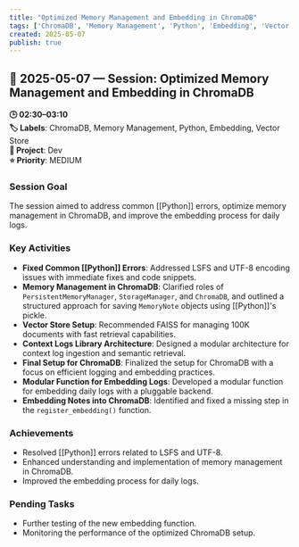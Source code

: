 ```yaml
---
title: "Optimized Memory Management and Embedding in ChromaDB"
tags: ['ChromaDB', 'Memory Management', 'Python', 'Embedding', 'Vector Store']
created: 2025-05-07
publish: true
---
```


## 📅 2025-05-07 — Session: Optimized Memory Management and Embedding in ChromaDB

**🕒 02:30–03:10**  
**🏷️ Labels**: ChromaDB, Memory Management, Python, Embedding, Vector Store  
**📂 Project**: Dev  
**⭐ Priority**: MEDIUM  


### Session Goal
The session aimed to address common [[Python]] errors, optimize memory management in ChromaDB, and improve the embedding process for daily logs.

### Key Activities
- **Fixed Common [[Python]] Errors**: Addressed LSFS and UTF-8 encoding issues with immediate fixes and code snippets.
- **Memory Management in ChromaDB**: Clarified roles of `PersistentMemoryManager`, `StorageManager`, and `ChromaDB`, and outlined a structured approach for saving `MemoryNote` objects using [[Python]]'s pickle.
- **Vector Store Setup**: Recommended FAISS for managing 100K documents with fast retrieval capabilities.
- **Context Logs Library Architecture**: Designed a modular architecture for context log ingestion and semantic retrieval.
- **Final Setup for ChromaDB**: Finalized the setup for ChromaDB with a focus on efficient logging and embedding practices.
- **Modular Function for Embedding Logs**: Developed a modular function for embedding daily logs with a pluggable backend.
- **Embedding Notes into ChromaDB**: Identified and fixed a missing step in the `register_embedding()` function.

### Achievements
- Resolved [[Python]] errors related to LSFS and UTF-8.
- Enhanced understanding and implementation of memory management in ChromaDB.
- Improved the embedding process for daily logs.

### Pending Tasks
- Further testing of the new embedding function.
- Monitoring the performance of the optimized ChromaDB setup.
